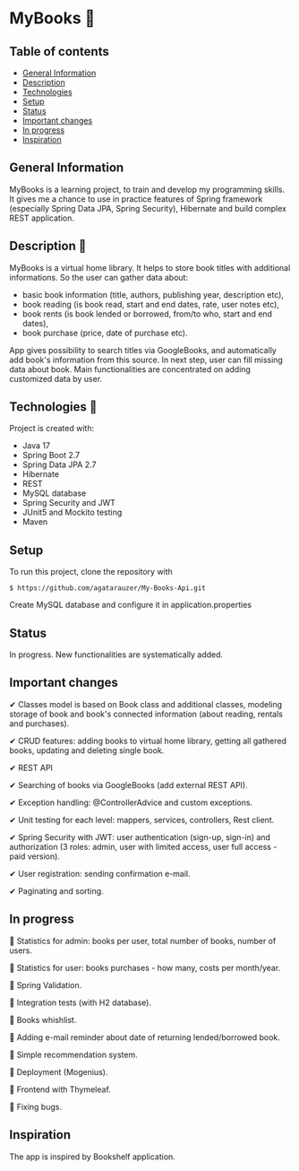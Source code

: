 # MyBooks :book:


## Table of contents
* [General Information](#general-information)
* [Description](#description)
* [Technologies](#technologies)
* [Setup](#setup)
* [Status](#status)
* [Important changes](#important-changes)
* [In progress](#in-progress)
* [Inspiration](#inspiration)


## General Information
MyBooks is a learning project, to train and develop my programming skills.
It gives me a chance to use in practice features of Spring framework (especially Spring Data JPA, Spring Security), Hibernate and build complex REST application.

## Description :book:
MyBooks is a virtual home library. It helps to store book titles with additional informations. 
So the user can gather data about:
- basic book information (title, authors, publishing year, description etc),
- book reading (is book read, start and end dates, rate, user notes etc),
- book rents (is book lended or borrowed, from/to who, start and end dates),
- book purchase (price, date of purchase etc).

App gives possibility to search titles via GoogleBooks, and automatically add book's information from this source. 
In next step, user can fill missing data about book. Main functionalities are concentrated on adding customized data by user.

## Technologies :wrench:
Project is created with:
- Java 17
- Spring Boot 2.7
- Spring Data JPA 2.7 
- Hibernate
- REST
- MySQL database
- Spring Security and JWT
- JUnit5 and Mockito testing
- Maven


## Setup
To run this project, clone the repository with
```
$ https://github.com/agatarauzer/My-Books-Api.git
```
Create MySQL database and configure it in application.properties

## Status
In progress. New functionalities are systematically added.

## Important changes 
✔ Classes model is based on Book class and additional classes, modeling storage of book and book's connected information 
(about reading, rentals and purchases).

✔ CRUD features: adding books to virtual home library, getting all gathered books, updating and deleting single book.

✔ REST API

✔ Searching of books via GoogleBooks (add external REST API).

✔ Exception handling: @ControllerAdvice and custom exceptions.

✔ Unit testing for each level: mappers, services, controllers, Rest client.

✔ Spring Security with JWT: user authentication (sign-up, sign-in) and authorization (3 roles: admin, user with limited access, user full access - paid version).

✔ User registration: sending confirmation e-mail.

✔ Paginating and sorting.


## In progress
🔖 Statistics for admin: books per user, total number of books, number of users.

🔖 Statistics for user: books purchases - how many, costs per month/year. 

🔖 Spring Validation.

🔖 Integration tests (with H2 database).

🔖 Books whishlist.

🔖 Adding e-mail reminder about date of returning lended/borrowed book.

🔖 Simple recommendation system.

🔖 Deployment (Mogenius).

🔖 Frontend with Thymeleaf.

🔖 Fixing bugs.

## Inspiration
The app is inspired by Bookshelf application.


